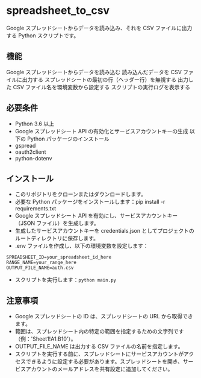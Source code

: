 # spreadsheet_to_csv

Google スプレッドシートからデータを読み込み、それを CSV ファイルに出力する Python スクリプトです。

## 機能

Google スプレッドシートからデータを読み込む
読み込んだデータを CSV ファイルに出力する
スプレッドシートの最初の行（ヘッダー行）を無視する
出力した CSV ファイル名を環境変数から設定する
スクリプトの実行ログを表示する

## 必要条件

- Python 3.6 以上
- Google スプレッドシート API の有効化とサービスアカウントキーの生成
  以下の Python パッケージのインストール
- gspread
- oauth2client
- python-dotenv

## インストール

- このリポジトリをクローンまたはダウンロードします。
- 必要な Python パッケージをインストールします：pip install -r requirements.txt
- Google スプレッドシート API を有効にし、サービスアカウントキー（JSON ファイル）を生成します。
- 生成したサービスアカウントキーを credentials.json としてプロジェクトのルートディレクトリに保存します。
- .env ファイルを作成し、以下の環境変数を設定します：

```
SPREADSHEET_ID=your_spreadsheet_id_here
RANGE_NAME=your_range_here
OUTPUT_FILE_NAME=auth.csv
```

- スクリプトを実行します：`python main.py`

## 注意事項

- Google スプレッドシートの ID は、スプレッドシートの URL から取得できます。
- 範囲は、スプレッドシート内の特定の範囲を指定するための文字列です（例：'Sheet1!A1:B10'）。
- OUTPUT_FILE_NAME は出力する CSV ファイルの名前を指定します。
- スクリプトを実行する前に、スプレッドシートにサービスアカウントがアクセスできるように設定する必要があります。スプレッドシートを開き、サービスアカウントのメールアドレスを共有設定に追加してください。
